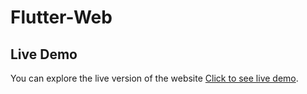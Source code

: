 # Flutter-Web

## Live Demo

You can explore the live version of the website [Click to see live demo](https://imcoderaditya.github.io/Flutter-Web/#/).
